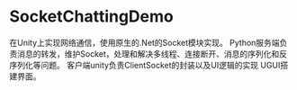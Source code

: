 # SocketChattingDemo
在Unity上实现网络通信，使用原生的.Net的Socket模块实现。 Python服务端负责消息的转发，维护Socket，处理和解决多线程、连接断开、消息的序列化和反序列化等问题。 客户端unity负责ClientSocket的封装以及UI逻辑的实现 UGUI搭建界面。
